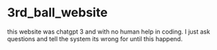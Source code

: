 # 3rd_ball_website


this website was chatgpt 3 and with no human help in coding. I just ask questions and tell the system its wrong for until this happend.
